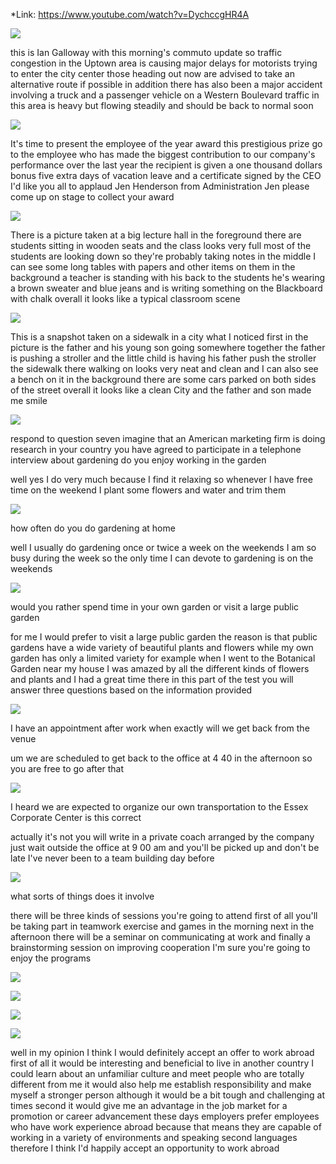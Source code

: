 *Link: https://www.youtube.com/watch?v=DychccgHR4A

![](./Images/mock-test-7-1.png)

this is Ian Galloway with this morning's commuto update so traffic congestion in the Uptown area is causing major delays for motorists trying to enter the city center those heading out now are advised to take an alternative route if possible in addition there has also been a major accident involving a truck and a passenger vehicle on a Western Boulevard traffic in this area is heavy but flowing steadily and should be back to normal soon

![](./Images/mock-test-7-2.png)

It's time to present the employee of the year award this prestigious prize go to the employee who has made the biggest contribution to our company's performance over the last year the recipient is given a one thousand dollars bonus five extra days of vacation leave and a certificate signed by the CEO I'd like you all to applaud Jen Henderson from Administration Jen please come up on stage to collect your award

![](./Images/mock-test-7-3.png)

There is a picture taken at a big lecture hall in the foreground there are students sitting in wooden seats and the class looks very full most of the students are looking down so they're probably taking notes in the middle I can see some long tables with papers and other items on them in the background a teacher is standing with his back to the students he's wearing a brown sweater and blue jeans and is writing something on the Blackboard with chalk overall it looks like a typical classroom scene

![](./Images/mock-test-7-4.png)

This is a snapshot taken on a sidewalk in a city what I noticed first in the picture is the father and his young son going somewhere together the father is pushing a stroller and the little child is having his father push the stroller the sidewalk there walking on looks very neat and clean and I can also see a bench on it in the background there are some cars parked on both sides of the street overall it looks like a clean City and the father and son made me smile

![](./Images/mock-test-7-5.png)

respond to question seven imagine that an American marketing firm is doing research in your country you have agreed to participate in a telephone interview about gardening do you enjoy working in the garden

well yes I do very much because I find it relaxing so whenever I have free time on the weekend I plant some flowers and water and trim them

![](./Images/mock-test-7-6.png)

how often do you do gardening at home

well I usually do gardening once or twice a week on the weekends I am so busy during the week so the only time I can devote to gardening is on the weekends

![](./Images/mock-test-7-7.png)


would you rather spend time in your own garden or visit a large public garden

for me I would prefer to visit a large public garden the reason is that public gardens have a wide variety of beautiful plants and flowers while my own garden has only a limited variety for example when I went to the Botanical Garden near my house I was amazed by all the different kinds of flowers and plants and I had a great time there in this part of the test you will answer three questions based on the information provided

![](./Images/mock-test-7-8.png)

I have an appointment after work when exactly will we get back from the venue

um we are scheduled to get back to the office at 4 40 in the afternoon so you are free to go after that

![](./Images/mock-test-7-9.png)

I heard we are expected to organize our
own transportation to the Essex
Corporate Center
is this correct

actually it's not you will write in a private coach arranged by the company just wait outside the office at 9 00 am and you'll be picked up and don't be late I've never been to a team building day before

![](./Images/mock-test-7-10.png)

what sorts of things does it involve

there will be three kinds of sessions you're going to attend first of all you'll be taking part in teamwork exercise and games in the morning next in the afternoon there will be a seminar on communicating at work and finally a brainstorming session on improving cooperation I'm sure you're going to enjoy the programs

![](./Images/mock-test-7-11.png)

![](./Images/mock-test-7-12.png)

![](./Images/mock-test-7-13.png)

![](./Images/mock-test-7-14.png)

well in my opinion I think I would definitely accept an offer to work abroad first of all it would be interesting and beneficial to live in another country I could learn about an unfamiliar culture and meet people who are totally different from me it would also help me establish responsibility and make myself a stronger person although it would be a bit tough and challenging at times second it would give me an advantage in the job market for a promotion or career advancement these days employers prefer employees who have work experience abroad because that means they are capable of working in a variety of environments and speaking second languages therefore I think I'd happily accept an opportunity to work abroad

